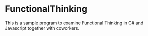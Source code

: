 # FunctionalThinking

This is a sample program to examine Functional Thinking in C# and Javascript together with coworkers.
